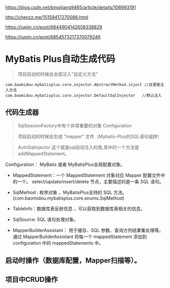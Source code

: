 <https://blog.csdn.net/binqijiang9465/article/details/106993191>

<http://chenzz.me/15159417270086.html>

<https://juejin.cn/post/6844904142658338829>

<https://juejin.cn/post/6854573217370079246>

# MyBatis Plus自动生成代码

> 项目启动的时候会全部注入"自定义方法" 
```
com.baomidou.mybatisplus.core.injector.AbstractMethod.inject //这里是注入方法
com.baomidou.mybatisplus.core.injector.DefaultSqlInjector   //默认注入
```

## 代码生成器

> SqlSessionFactory中有个非常重要的对象 Configuration

> 项目启动的时候会生成 "mapper" 文件（Mybatis-Plus的SQL语句组拼）

> AutoSqlInjector 这个就是sql自动注入的类,其中的一个方法是addMappedStatement。

Configuration： MyBatis 或者 MyBatisPlus全局配置对象。

- MappedStatement：一个 MappedStatement 对象对应 Mapper 配置文件中的一个。 
select/update/insert/delete 节点，主要描述的是一条 SQL 语句。

- SqlMethod : 枚举对象 ，MyBatisPlus支持的 SQL 方法。(com.baomidou.mybatisplus.core.enums.SqlMethod)

- TableInfo：数据库表反射信息 ，可以获取到数据库表相关的信息。

- SqlSource: SQL 语句处理对象。
> 

- MapperBuilderAssistant： 用于缓存、SQL 参数、查询方剂结果集处理等。
通过 MapperBuilderAssistant 将每一个 mappedStatement 添加到configuration 中的 mappedStatements 中。

## 启动时操作（数据库配置，Mapper扫描等）。

## 项目中CRUD操作

